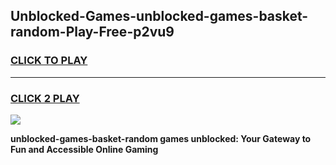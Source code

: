 
## Unblocked-Games-unblocked-games-basket-random-Play-Free-p2vu9
<h3>
<a href="https://premium76.site?title=unblocked-games-basket-random&ref=10A">CLICK TO PLAY</a></h3>
<hr>

<h3>
<a href="https://premium76.site?title=unblocked-games-basket-random&ref=10A">CLICK 2 PLAY</a>
  
</h3>

<a href="https://premium76.site?title=unblocked-games-basket-random&ref=10A"><img src="https://clearcache.store/games.png"></a>


**unblocked-games-basket-random games unblocked: Your Gateway to Fun and Accessible Online Gaming**
